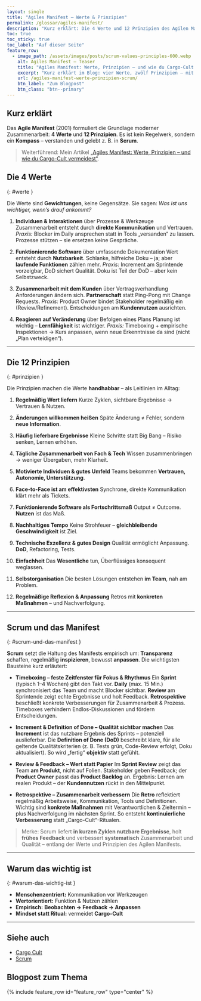 ```yaml
---
layout: single
title: "Agiles Manifest – Werte & Prinzipien"
permalink: /glossar/agiles-manifest/
description: "Kurz erklärt: Die 4 Werte und 12 Prinzipien des Agilen Manifests – und wie sie mit Scrum zusammenhängen."
toc: true
toc_sticky: true
toc_label: "Auf dieser Seite"
feature_row:
  - image_path: /assets/images/posts/scrum-values-principles-600.webp
    alt: Agiles Manifest – Teaser
    title: "Agiles Manifest: Werte, Prinzipien – und wie du Cargo-Cult vermeidest"
    excerpt: "Kurz erklärt im Blog: vier Werte, zwölf Prinzipien – mit Praxisbezug und Anti-Cargo-Cult."
    url: /agiles-manifest-werte-prinzipien-scrum/
    btn_label: "Zum Blogpost"
    btn_class: "btn--primary"
---
```


## Kurz erklärt
Das **Agile Manifest** (2001) formuliert die Grundlage moderner Zusammenarbeit: **4 Werte** und **12 Prinzipien**.
Es ist kein Regelwerk, sondern ein **Kompass** – verstanden und gelebt z. B. in **Scrum**.

> Weiterführend: Mein Artikel [„Agiles Manifest: Werte, Prinzipien – und wie du Cargo-Cult vermeidest“](/agiles-manifest-werte-prinzipien-scrum/).

## Die 4 Werte
{: #werte }

Die Werte sind **Gewichtungen**, keine Gegensätze. Sie sagen: *Was ist uns wichtiger, wenn’s drauf ankommt?*

1) **Individuen & Interaktionen** über Prozesse & Werkzeuge
   Zusammenarbeit entsteht durch **direkte Kommunikation** und Vertrauen.
   *Praxis:* Blocker im Daily ansprechen statt in Tools „versanden“ zu lassen. Prozesse stützen – sie ersetzen keine Gespräche.

2) **Funktionierende Software** über umfassende Dokumentation
   Wert entsteht durch **Nutzbarkeit**. Schlanke, hilfreiche Doku – ja; aber **laufende Funktionen** zählen mehr.
   *Praxis:* Increment am Sprintende vorzeigbar, DoD sichert Qualität. Doku ist Teil der DoD – aber kein Selbstzweck.

3) **Zusammenarbeit mit dem Kunden** über Vertragsverhandlung
   Anforderungen ändern sich. **Partnerschaft** statt Ping-Pong mit Change Requests.
   *Praxis:* Product Owner bindet Stakeholder regelmäßig ein (Review/Refinement). Entscheidungen am **Kundennutzen** ausrichten.

4) **Reagieren auf Veränderung** über Befolgen eines Plans
   Planung ist wichtig – **Lernfähigkeit** ist wichtiger.
   *Praxis:* Timeboxing + empirische Inspektionen → Kurs anpassen, wenn neue Erkenntnisse da sind (nicht „Plan verteidigen“).

---

## Die 12 Prinzipien
{: #prinzipien }

Die Prinzipien machen die Werte **handhabbar** – als Leitlinien im Alltag:

1) **Regelmäßig Wert liefern**
   Kurze Zyklen, sichtbare Ergebnisse → Vertrauen & Nutzen.

2) **Änderungen willkommen heißen**
   Späte Änderung ≠ Fehler, sondern **neue Information**.

3) **Häufig lieferbare Ergebnisse**
   Kleine Schritte statt Big Bang – Risiko senken, Lernen erhöhen.

4) **Tägliche Zusammenarbeit von Fach & Tech**
   Wissen zusammenbringen → weniger Übergaben, mehr Klarheit.

5) **Motivierte Individuen & gutes Umfeld**
   Teams bekommen **Vertrauen, Autonomie, Unterstützung**.

6) **Face-to-Face ist am effektivsten**
   Synchrone, direkte Kommunikation klärt mehr als Tickets.

7) **Funktionierende Software als Fortschrittsmaß**
   Output ≠ Outcome. **Nutzen** ist das Maß.

8) **Nachhaltiges Tempo**
   Keine Strohfeuer – **gleichbleibende Geschwindigkeit** ist Ziel.

9) **Technische Exzellenz & gutes Design**
   Qualität ermöglicht Anpassung. **DoD**, Refactoring, Tests.

10) **Einfachheit**
   Das **Wesentliche** tun, Überflüssiges konsequent weglassen.

11) **Selbstorganisation**
   Die besten Lösungen entstehen **im Team**, nah am Problem.

12) **Regelmäßige Reflexion & Anpassung**
   Retros mit **konkreten Maßnahmen** – und Nachverfolgung.

---

## Scrum und das Manifest
{: #scrum-und-das-manifest }

**Scrum** setzt die Haltung des Manifests empirisch um: **Transparenz** schaffen, regelmäßig **inspizieren**, bewusst **anpassen**. Die wichtigsten Bausteine kurz erläutert:

- **Timeboxing – feste Zeitfenster für Fokus & Rhythmus**
  Ein **Sprint** (typisch 1–4 Wochen) gibt den Takt vor.
  **Daily** (max. 15 Min.) synchronisiert das Team und macht Blocker sichtbar.
  **Review** am Sprintende zeigt echte Ergebnisse und holt Feedback.
  **Retrospektive** beschließt konkrete Verbesserungen für Zusammenarbeit & Prozess.
  Timeboxes verhindern Endlos-Diskussionen und fördern Entscheidungen.

- **Increment & Definition of Done – Qualität sichtbar machen**
  Das **Increment** ist das nutzbare Ergebnis des Sprints – potenziell auslieferbar.
  Die **Definition of Done (DoD)** beschreibt klare, für alle geltende Qualitätskriterien (z. B. Tests grün, Code-Review erfolgt, Doku aktualisiert).
  So wird „fertig“ **objektiv** statt gefühlt.

- **Review & Feedback – Wert statt Papier**
  Im **Sprint Review** zeigt das Team **am Produkt**, nicht auf Folien.
  Stakeholder geben Feedback; der **Product Owner** passt das **Product Backlog** an.
  Ergebnis: Lernen am realen Produkt – der **Kundennutzen** rückt in den Mittelpunkt.

- **Retrospektive – Zusammenarbeit verbessern**
  Die **Retro** reflektiert regelmäßig Arbeitsweise, Kommunikation, Tools und Definitionen.
  Wichtig sind **konkrete Maßnahmen** mit Verantwortlichen & Zieltermin – plus Nachverfolgung im nächsten Sprint.
  So entsteht **kontinuierliche Verbesserung** statt „Cargo-Cult“-Ritualen.

> Merke: Scrum liefert **in kurzen Zyklen nutzbare Ergebnisse**, holt **frühes Feedback** und verbessert **systematisch** Zusammenarbeit und Qualität – entlang der Werte und Prinzipien des Agilen Manifests.

---

## Warum das wichtig ist
{: #warum-das-wichtig-ist }

- **Menschenzentriert:** Kommunikation vor Werkzeugen
- **Wertorientiert:** Funktion & Nutzen zählen
- **Empirisch:** **Beobachten → Feedback → Anpassen**
- **Mindset statt Ritual:** vermeidet **Cargo-Cult**

---

## Siehe auch

- [Cargo Cult](/glossar/cargo-cult/)
- [Scrum](/agiles-manifest-werte-prinzipien-scrum/#wie-werte-prinzipien-und-scrum-zusammenwirken)

## Blogpost zum Thema

<div class="blogpost-card">
  {% include feature_row id="feature_row" type="center" %}
</div>




